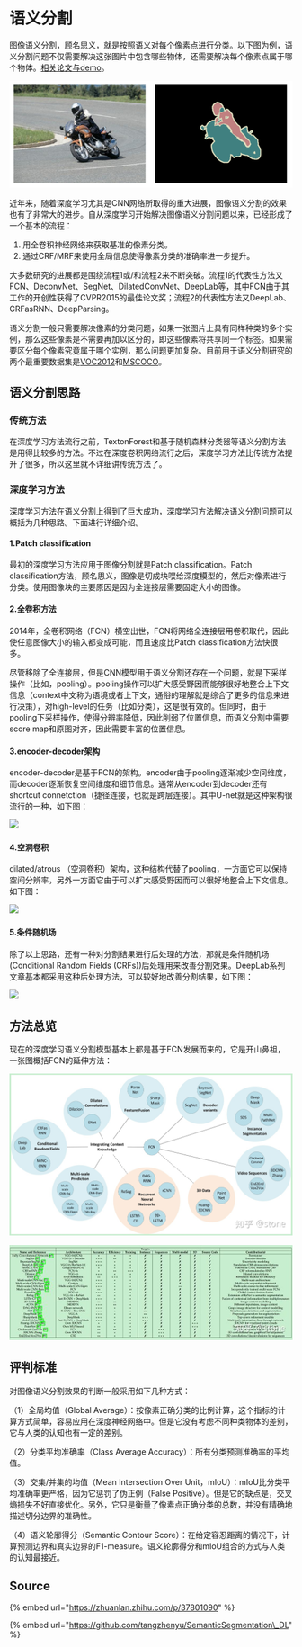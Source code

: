 # 语义分割

图像语义分割，顾名思义，就是按照语义对每个像素点进行分类。以下图为例，语义分割问题不仅需要解决这张图片中包含哪些物体，还需要解决每个像素点属于哪个物体。[相关论文与demo](https://github.com/tangzhenyu/SemanticSegmentation_DL)。

![](../../../.gitbook/assets/v2-a1424df7b3f7eca9a22819fe940ac501_hd.png)

近年来，随着深度学习尤其是CNN网络所取得的重大进展，图像语义分割的效果也有了非常大的进步。自从深度学习开始解决图像语义分割问题以来，已经形成了一个基本的流程：

1. 用全卷积神经网络来获取基准的像素分类。
2. 通过CRF/MRF来使用全局信息使得像素分类的准确率进一步提升。

大多数研究的进展都是围绕流程1或/和流程2来不断突破。流程1的代表性方法又FCN、DeconvNet、SegNet、DilatedConvNet、DeepLab等，其中FCN由于其工作的开创性获得了CVPR2015的最佳论文奖；流程2的代表性方法又DeepLab、CRFasRNN、DeepParsing。

语义分割一般只需要解决像素的分类问题，如果一张图片上具有同样种类的多个实例，那么这些像素是不需要再加以区分的，即这些像素将共享同一个标签。如果需要区分每个像素究竟属于哪个实例，那么问题更加复杂。目前用于语义分割研究的两个最重要数据集是[VOC2012](http://host.robots.ox.ac.uk/pascal/VOC/voc2012/)和[MSCOCO](http://cocodataset.org/)。

## 语义分割思路

### 传统方法

在深度学习方法流行之前，TextonForest和基于随机森林分类器等语义分割方法是用得比较多的方法。不过在深度卷积网络流行之后，深度学习方法比传统方法提升了很多，所以这里就不详细讲传统方法了。

### 深度学习方法

深度学习方法在语义分割上得到了巨大成功，深度学习方法解决语义分割问题可以概括为几种思路。下面进行详细介绍。

#### **1.Patch classification**

最初的深度学习方法应用于图像分割就是Patch classification。Patch classification方法，顾名思义，图像是切成块喂给深度模型的，然后对像素进行分类。使用图像块的主要原因是因为全连接层需要固定大小的图像。

#### **2.全卷积方法**

2014年，全卷积网络（FCN）横空出世，FCN将网络全连接层用卷积取代，因此使任意图像大小的输入都变成可能，而且速度比Patch classification方法快很多。

尽管移除了全连接层，但是CNN模型用于语义分割还存在一个问题，就是下采样操作（比如，pooling）。pooling操作可以扩大感受野因而能够很好地整合上下文信息（context中文称为语境或者上下文，通俗的理解就是综合了更多的信息来进行决策），对high-level的任务（比如分类），这是很有效的。但同时，由于pooling下采样操作，使得分辨率降低，因此削弱了位置信息，而语义分割中需要score map和原图对齐，因此需要丰富的位置信息。

#### **3.encoder-decoder架构**

encoder-decoder是基于FCN的架构。encoder由于pooling逐渐减少空间维度，而decoder逐渐恢复空间维度和细节信息。通常从encoder到decoder还有shortcut connetction（捷径连接，也就是跨层连接）。其中U-net就是这种架构很流行的一种，如下图：

![](https://pic3.zhimg.com/80/v2-6ef05b0d8349ff806c83790f7462c30e_hd.jpg)

#### **4.空洞卷积**

dilated/atrous （空洞卷积）架构，这种结构代替了pooling，一方面它可以保持空间分辨率，另外一方面它由于可以扩大感受野因而可以很好地整合上下文信息。如下图：

![](https://pic1.zhimg.com/80/v2-b1ff163f7a014186d69fdc9cdf74f10c_hd.jpg)

#### **5.条件随机场**

除了以上思路，还有一种对分割结果进行后处理的方法，那就是条件随机场\(Conditional Random Fields \(CRFs\)\)后处理用来改善分割效果。DeepLab系列文章基本都采用这种后处理方法，可以较好地改善分割结果，如下图：

![](https://pic3.zhimg.com/80/v2-e4e863acf8aff610b89598f3e8f7d28a_hd.jpg)

## 方法总览

现在的深度学习语义分割模型基本上都是基于FCN发展而来的，它是开山鼻祖，一张图概括FCN的延伸方法：

![](../../../.gitbook/assets/v2-94cf04ce72e41e7dc3c5495e287b4fd1_r.jpg)

![](../../../.gitbook/assets/v2-84b0d01fd9de2d5ba0db880928127a8c_hd.jpg)

## 评判标准

对图像语义分割效果的判断一般采用如下几种方式：

（1）全局均值（Global Average）：按像素正确分类的比例计算，这个指标的计算方式简单，容易应用在深度神经网络中。但是它没有考虑不同种类物体的差别，它与人类的认知也有一定的差别。

（2）分类平均准确率（Class Average Accuracy）：所有分类预测准确率的平均值。

（3）交集/并集的均值（Mean Intersection Over Unit，mIoU）：mIoU比分类平均准确率更严格，因为它惩罚了伪正例（False Positive）。但是它的缺点是，交叉熵损失不好直接优化。另外，它只是衡量了像素点正确分类的总数，并没有精确地描述切分边界的准确性。

（4）语义轮廓得分（Semantic Contour Score）：在给定容忍距离的情况下，计算预测边界和真实边界的F1-measure。语义轮廓得分和mIoU组合的方式与人类的认知最接近。

## Source

{% embed url="https://zhuanlan.zhihu.com/p/37801090" %}

{% embed url="https://github.com/tangzhenyu/SemanticSegmentation\_DL" %}















